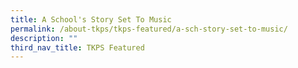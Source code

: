 ```yaml
---
title: A School's Story Set To Music
permalink: /about-tkps/tkps-featured/a-sch-story-set-to-music/
description: ""
third_nav_title: TKPS Featured
---
```

